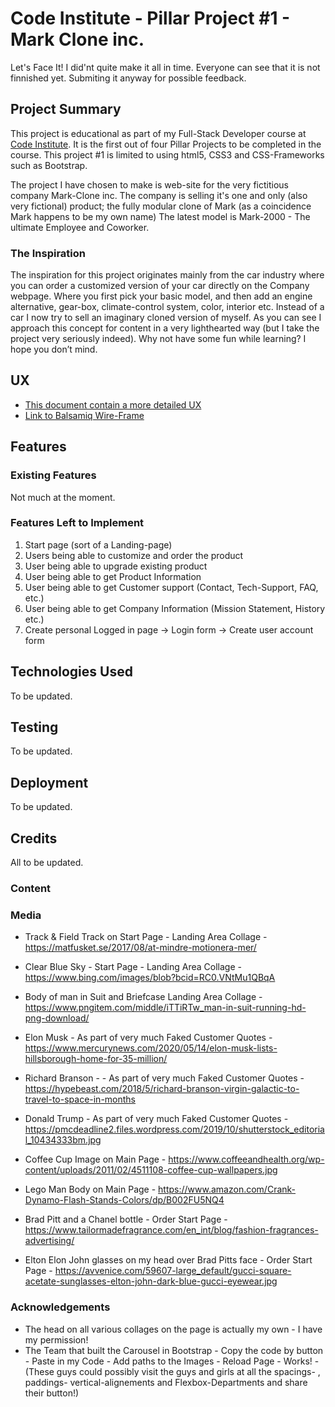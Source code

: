 # Code Institute - Pillar Project #1 - Mark Clone inc.

Let's Face It! I did'nt quite make it all in time. Everyone can see that it is not finnished yet. Submiting it anyway for possible feedback.

## Project Summary
This project is educational as part of my Full-Stack Developer course at <a href="https://codeinstitute.net/" target="_blank">Code Institute</a>. It is the first out of four Pillar Projects to be completed in the course. This project #1 is limited to using html5, CSS3 and CSS-Frameworks such as Bootstrap. 

The project I have chosen to make is web-site for the very fictitious company Mark-Clone inc. The company is selling it's one and only (also very fictional) product; the fully modular clone of Mark (as a coincidence Mark happens to be my own name) The latest model is Mark-2000 - The ultimate Employee and Coworker.

### The Inspiration
The inspiration for this project originates mainly from the car industry where you can order a customized version of your car directly on the Company webpage. Where you first pick your basic model, and then add an engine alternative, gear-box, climate-control system, color, interior etc. Instead of a car I now try to sell an imaginary cloned version of myself. As you can see I approach this concept for content in a very lighthearted way (but I take the project very seriously indeed). Why not have some fun while learning? I hope you don’t mind.

## UX
- <a href="https://docs.google.com/document/d/1Tv6K4m3_PAv1evZ73_yp70ldKjT6pGyBuW-FpnC2L-M/edit#" target="_blank">This document contain a more detailed UX</a>
- <a href="https://balsamiq.cloud/ssxq8o8/prnxiwt/r2278" target="_blank">Link to Balsamiq Wire-Frame</a>

## Features

### Existing Features
Not much at the moment.

### Features Left to Implement
1. Start page (sort of a Landing-page)
2. Users being able to customize and order the product
3. User being able to upgrade existing product
4. User being able to get Product Information
5. User being able to get Customer support (Contact, Tech-Support, FAQ, etc.)
6. User being able to get Company Information (Mission Statement, History etc.)
7. Create personal Logged in page -> Login form -> Create user account form

## Technologies Used
To be updated.

## Testing
To be updated.

## Deployment
To be updated.

## Credits
All to be updated.

### Content

### Media
-  Track & Field Track on Start Page - Landing Area Collage - https://matfusket.se/2017/08/at-mindre-motionera-mer/
-  Clear Blue Sky - Start Page - Landing Area Collage - https://www.bing.com/images/blob?bcid=RC0.VNtMu1QBqA
-  Body of man in Suit and Briefcase  Landing Area Collage -  https://www.pngitem.com/middle/iTTiRTw_man-in-suit-running-hd-png-download/

-  Elon Musk - As part of very much Faked Customer Quotes - https://www.mercurynews.com/2020/05/14/elon-musk-lists-hillsborough-home-for-35-million/
-  Richard Branson - - As part of very much Faked Customer Quotes - https://hypebeast.com/2018/5/richard-branson-virgin-galactic-to-travel-to-space-in-months
-  Donald Trump - As part of very much Faked Customer Quotes - https://pmcdeadline2.files.wordpress.com/2019/10/shutterstock_editorial_10434333bm.jpg

-  Coffee Cup Image on Main Page - https://www.coffeeandhealth.org/wp-content/uploads/2011/02/4511108-coffee-cup-wallpapers.jpg
-  Lego Man Body on Main Page - https://www.amazon.com/Crank-Dynamo-Flash-Stands-Colors/dp/B002FU5NQ4

- Brad Pitt and a Chanel bottle - Order Start Page - https://www.tailormadefragrance.com/en_int/blog/fashion-fragrances-advertising/
- Elton Elon John glasses on my head over Brad Pitts face - Order Start Page - https://avvenice.com/59607-large_default/gucci-square-acetate-sunglasses-elton-john-dark-blue-gucci-eyewear.jpg

### Acknowledgements

- The head on all various collages on the page is actually my own - I have my permission!
- The Team that built the Carousel in Bootstrap - Copy the code by button - Paste in my Code - Add paths to the Images - Reload Page - Works! - 
    (These guys could possibly visit the guys and girls at all the spacings- , paddings- vertical-alignements and Flexbox-Departments and share their button!)